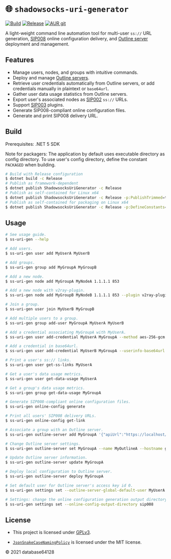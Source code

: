 # 🌐 `shadowsocks-uri-generator`

[![Build](https://github.com/database64128/shadowsocks-uri-generator/workflows/Build/badge.svg)](https://github.com/database64128/shadowsocks-uri-generator/actions?query=workflow%3ABuild)
[![Release](https://github.com/database64128/shadowsocks-uri-generator/workflows/Release/badge.svg)](https://github.com/database64128/shadowsocks-uri-generator/actions?query=workflow%3ARelease)
<a href="https://aur.archlinux.org/packages/shadowsocks-uri-generator-git/">
    <img alt="AUR git" src="https://img.shields.io/aur/version/shadowsocks-uri-generator-git?label=AUR%20git" />
</a>

A light-weight command line automation tool for multi-user `ss://` URL generation, [SIP008](https://github.com/shadowsocks/shadowsocks-org/issues/89) online configuration delivery, and [Outline server](https://github.com/Jigsaw-Code/outline-server) deployment and management.

## Features

- Manage users, nodes, and groups with intuitive commands.
- Deploy and manage [Outline servers](https://github.com/Jigsaw-Code/outline-server).
- Retrieve user credentials automatically from Outline servers, or add credentials manually in plaintext or `base64url`.
- Gather user data usage statistics from Outline servers.
- Export user's associated nodes as [SIP002](https://shadowsocks.org/en/spec/SIP002-URI-Scheme.html) `ss://` URLs.
- Support [SIP003](https://shadowsocks.org/en/spec/Plugin.html) plugins.
- Generate SIP008-compliant online configuration files.
- Generate and print SIP008 delivery URL.

## Build

Prerequisites: .NET 5 SDK

Note for packagers: The application by default uses executable directory as config directory. To use user's config directory, define the constant `PACKAGED` when building.

```bash
# Build with Release configuration
$ dotnet build -c Release
# Publish as framework-dependent
$ dotnet publish ShadowsocksUriGenerator -c Release
# Publish as self-contained for Linux x64
$ dotnet publish ShadowsocksUriGenerator -c Release -p:PublishTrimmed=true -r linux-x64 --self-contained
# Publish as self-contained for packaging on Linux x64
$ dotnet publish ShadowsocksUriGenerator -c Release -p:DefineConstants=PACKAGED -p:PublishTrimmed=true -r linux-x64 --self-contained
```

## Usage

```bash
# See usage guide.
$ ss-uri-gen --help

# Add users.
$ ss-uri-gen user add MyUserA MyUserB

# Add groups.
$ ss-uri-gen group add MyGroupA MyGroupB

# Add a new node.
$ ss-uri-gen node add MyGroupA MyNodeA 1.1.1.1 853

# Add a new node with v2ray-plugin.
$ ss-uri-gen node add MyGroupB MyNodeB 1.1.1.1 853 --plugin v2ray-plugin --plugin-opts "tls;host=cloudflare-dns.com"

# Join a group.
$ ss-uri-gen user join MyUserB MyGroupB

# Add multiple users to a group.
$ ss-uri-gen group add-user MyGroupA MyUserA MyUserB

# Add a credential associating MyGroupA with MyUserA.
$ ss-uri-gen user add-credential MyUserA MyGroupA --method aes-256-gcm --password MyPassword

# Add a credential in base64url.
$ ss-uri-gen user add-credential MyUserB MyGroupA --userinfo-base64url eGNoYWNoYTIwLWlldGYtcG9seTEzMDU6TXlQYXNzd29yZA

# Print a user's ss:// links.
$ ss-uri-gen user get-ss-links MyUserA

# Get a user's data usage metrics.
$ ss-uri-gen user get-data-usage MyUserA

# Get a group's data usage metrics.
$ ss-uri-gen group get-data-usage MyGroupA

# Generate SIP008-compliant online configuration files.
$ ss-uri-gen online-config generate

# Print all users' SIP008 delivery URLs.
$ ss-uri-gen online-config get-link

# Associate a group with an Outline server.
$ ss-uri-gen outline-server add MyGroupA '{"apiUrl":"https://localhost/example","certSha256":"EXAMPLE"}'

# Change Outline server settings.
$ ss-uri-gen outline-server set MyGroupA --name MyOutlineA --hostname github.com --metrics true

# Update Outline server information.
$ ss-uri-gen outline-server update MyGroupA

# Deploy local configuration to Outline server.
$ ss-uri-gen outline-server deploy MyGroupA

# Set default user for Outline server's access key id 0.
$ ss-uri-gen settings set --outline-server-global-default-user MyUserA

# Settings: change the online configuration generation output directory to 'sip008'.
$ ss-uri-gen settings set --online-config-output-directory sip008
```

## License

- This project is licensed under [GPLv3](LICENSE).

- [`JsonSnakeCaseNamingPolicy`](https://github.com/dotnet/corefx/pull/40003) is licensed under the MIT license.

© 2021 database64128
